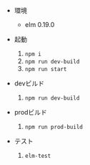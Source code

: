 - 環境
  - elm 0.19.0

- 起動
  1. `npm i`
  2. `npm run dev-build`
  3. `npm run start`
- devビルド
  1. `npm run dev-build`
- prodビルド
  1. `npm run prod-build`

- テスト
  1. `elm-test`

